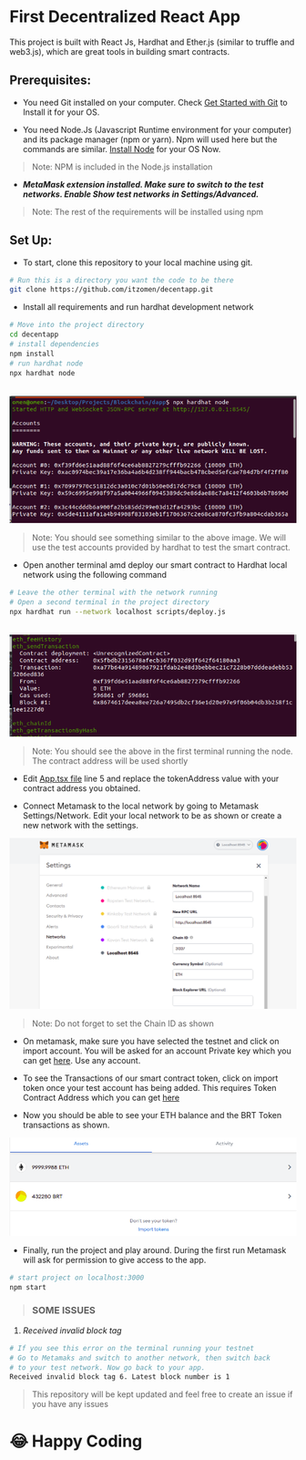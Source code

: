# First Decentralized React App

This project is built with React Js, Hardhat and Ether.js (similar to truffle and web3.js), which are great tools in building smart contracts.

## Prerequisites:

- You need Git installed on your computer. Check [Get Started with Git](https://git-scm.com/book/en/v2/Getting-Started-Installing-Git) to Install it for your OS.

- You need Node.Js (Javascript Runtime environment for your computer) and its package manager (npm or yarn). Npm will used here but the commands are similar. [Install Node](https://nodejs.org/en/download/package-manager) for your OS Now.

> Note: NPM is included in the Node.js installation

- ***MetaMask extension installed. Make sure to switch to the test networks. Enable Show test networks in Settings/Advanced.***

> Note: The rest of the requirements will be installed using npm

## Set Up:

- To start, clone this repository to your local machine using git.

```bash
# Run this is a directory you want the code to be there
git clone https://github.com/itzomen/decentapp.git
```

- Install all requirements and run hardhat development network
```bash
# Move into the project directory
cd decentapp
# install dependencies
npm install
# run hardhat node
npx hardhat node
```
<h6 id="account"></h6>
<p align="center">
<img src="./src/images/node.png" >
</p>

> Note: You should see something similar to the above image. We will use the test accounts provided by hardhat to test the smart contract.

- Open another terminal amd deploy our smart contract to Hardhat local network using the following command
```bash
# Leave the other terminal with the network running
# Open a second terminal in the project directory
npx hardhat run --network localhost scripts/deploy.js
```
<h6 id="token"></h6>
<p align="center">
<img src="./src/images/deploy.png" >
</p>

> Note: You should see the above in the first terminal running the node. The contract address will be used shortly

- Edit [App.tsx file](/src/App.tsx) line 5 and replace the tokenAddress value with your contract address you obtained.

- Connect Metamask to the local network by going to Metamask Settings/Network. Edit your local network to be as shown or create a new network with the settings.

<p align="center">
<img src="./src/images/meta.png" >
</p>

> Note: Do not forget to set the Chain ID as shown 

- On metamask, make sure you have selected the testnet and click on import account. You will be asked for an account Private key which you can get [here](#account). Use any account.

- To see the Transactions of our smart contract token, click on import token once your test account has being added. This requires Token Contract Address which you can get [here](#token)

- Now you should be able to see your ETH balance and the BRT Token transactions as shown.

<p align="center">
<img src="./src/images/bal.png" >
</p>

- Finally, run the project and play around. During the first run Metamask will ask for permission to give access to the app.
```bash
# start project on localhost:3000
npm start
```

> ### SOME ISSUES

1. *Received invalid block tag*
```bash
# If you see this error on the terminal running your testnet
# Go to Metamaks and switch to another network, then switch back
# to your test network. Now go back to your app.
Received invalid block tag 6. Latest block number is 1
```

> This repository will be kept updated and feel free to create an issue if you have any issues
# :joy: Happy Coding
